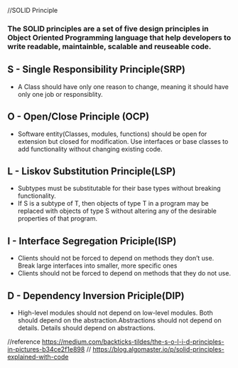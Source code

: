 //SOLID Principle

### The SOLID principles are a set of five design principles in Object Oriented Programming language that help developers to write readable, maintainble, scalable and reuseable code.

## S - Single Responsibility Principle(SRP)

- A Class should have only one reason to change, meaning it should have only one job or responsiblity.

## O - Open/Close Principle (OCP)

- Software entity(Classes, modules, functions) should be open for extension but closed for modification.
  Use interfaces or base classes to add functionality without changing existing code.

## L - Liskov Substitution Principle(LSP)

- Subtypes must be substitutable for their base types without breaking functionality.
- If S is a subtype of T, then objects of type T in a program may be replaced with objects of type S without altering any of the desirable properties of that program.

## I - Interface Segregation Priciple(ISP)

- Clients should not be forced to depend on methods they don’t use. Break large interfaces into smaller, more specific ones
- Clients should not be forced to depend on methods that they do not use.

## D - Dependency Inversion Priciple(DIP)

- High-level modules should not depend on low-level modules. Both should depend on the abstraction.Abstractions should not depend on details. Details should depend on abstractions.

//reference https://medium.com/backticks-tildes/the-s-o-l-i-d-principles-in-pictures-b34ce2f1e898
// https://blog.algomaster.io/p/solid-principles-explained-with-code
